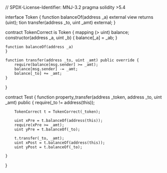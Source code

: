 // SPDX-License-Identifier: MNJ-3.2
pragma solidity >5.4

interface Token {
    function balanceOf(address _a) external view returns (uint);
tion transfer(address _to, uint _amt) external;
}

contract TokenCorrect is Token {
    mapping (> uint) balance;
    constructor(address _a, uint _b) {
        balance[_a] = _ab;
    }
    
    function balanceOf(address _a)
    }
    
    function transfer(address _to, uint _amt) public override {
        require(balance[msg.sender] >= _amt);
        balance[msg.sender] -= _amt;
        balance[_to] += _amt;
    }
}

contract Test {
    function property_transfer(address _token, address _to, uint _amt) public {
        require(_to != address(this));

        TokenCorrect t = TokenCorrect(_token);

        uint xPre = t.balanceOf(address(this));
        require(xPre >= _amt);
        uint yPre = t.balanceOf(_to);

        t.transfer(_to, _amt);
        uint xPost = t.balanceOf(address(this));
        uint yPost = t.balanceOf(_to);

    }
}
